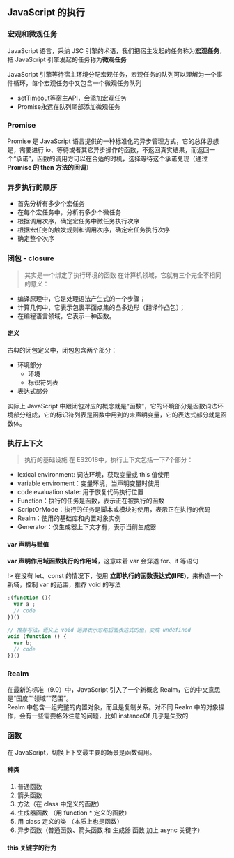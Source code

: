 ## JavaScript 的执行

### 宏观和微观任务
JavaScript 语言，采纳 JSC 引擎的术语，我们把宿主发起的任务称为**宏观任务**，把 JavaScript 引擎发起的任务称为**微观任务**

JavaScript 引擎等待宿主环境分配宏观任务，宏观任务的队列可以理解为一个事件循环，每个宏观任务中又包含一个微观任务队列  
* setTimeout等宿主API，会添加宏观任务  
* Promise永远在队列尾部添加微观任务

### Promise
Promise 是 JavaScript 语言提供的一种标准化的异步管理方式，它的总体思想是，需要进行 io、等待或者其它异步操作的函数，不返回真实结果，而返回一个“承诺”，函数的调用方可以在合适的时机，选择等待这个承诺兑现（通过 **Promise 的 then 方法的回调**）

### 异步执行的顺序
* 首先分析有多少个宏任务
* 在每个宏任务中，分析有多少个微任务
* 根据调用次序，确定宏任务中微任务执行次序
* 根据宏任务的触发规则和调用次序，确定宏任务执行次序
* 确定整个次序

### 闭包 - closure
> 其实是一个绑定了执行环境的函数
在计算机领域，它就有三个完全不相同的意义：
* 编译原理中，它是处理语法产生式的一个步骤；
* 计算几何中，它表示包裹平面点集的凸多边形（翻译作凸包）；
* 在编程语言领域，它表示一种函数。

#### 定义
古典的闭包定义中，闭包包含两个部分：
* 环境部分
  * 环境
  * 标识符列表
* 表达式部分

实际上 JavaScript 中跟闭包对应的概念就是“函数”，它的环境部分是函数词法环境部分组成，它的标识符列表是函数中用到的未声明变量，它的表达式部分就是函数体。

### 执行上下文
> 执行的基础设施
在 ES2018中，执行上下文包括一下7个部分：
* lexical environment: 词法环境，获取变量或 this 值使用
* variable enviroment：变量环境，当声明变量时使用
* code evaluation state: 用于恢复代码执行位置
* Function：执行的任务是函数，表示正在被执行的函数
* ScriptOrMode：执行的任务是脚本或模块时使用，表示正在执行的代码
* Realm：使用的基础库和内置对象实例
* Generator：仅生成器上下文才有，表示当前生成器

#### var 声明与赋值
**var 声明作用域函数执行的作用域**，这意味着 var 会穿透 for、if 等语句

!> 在没有 let、const 的情况下，使用 **立即执行的函数表达式(IIFE)**，来构造一个新域，控制 var 的范围，推荐 void 的写法
```javascript
;(function (){
  var a ;
  // code
})()

// 推荐写法，语义上 void 运算表示忽略后面表达式的值，变成 undefined
void (function () {
  var b;
  // code
})()
```

### Realm
在最新的标准（9.0）中，JavaScript 引入了一个新概念 Realm，它的中文意思是“国度”“领域”“范围”。  
Realm 中包含一组完整的内置对象，而且是复制关系。对不同 Realm 中的对象操作，会有一些需要格外注意的问题，比如 instanceOf 几乎是失效的


### 函数
在 JavaScript，切换上下文最主要的场景是函数调用。

#### 种类
1. 普通函数
2. 箭头函数
3. 方法（在 class 中定义的函数）
4. 生成器函数 （用 function * 定义的函数）
5. 用 class 定义的类 （本质上也是函数）
6. 异步函数（普通函数、箭头函数 和 生成器 函数 加上 async 关键字）

#### this 关键字的行为

